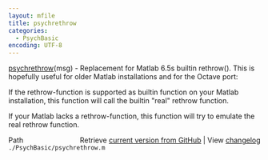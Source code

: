 ```yaml
---
layout: mfile
title: psychrethrow
categories:
  - PsychBasic
encoding: UTF-8
---
```


[psychrethrow](/docs/psychrethrow)\(msg\) - Replacement for Matlab 6.5s builtin rethrow\(\).
This is hopefully useful for older Matlab installations and
for the Octave port:

If the rethrow-function is supported as builtin function on
your Matlab installation, this function will call the builtin
"real" rethrow function.

If your Matlab lacks a rethrow-function, this function
will try to emulate the real rethrow function.


<div class="code_header" style="text-align:right;">
  <span style="float:left;">Path&nbsp;&nbsp;</span> <span class="counter">Retrieve <a href=
  "https://raw.github.com/Psychtoolbox-3/Psychtoolbox-3/beta/./PsychBasic/psychrethrow.m">current version from GitHub</a> | View <a href=
  "https://github.com/Psychtoolbox-3/Psychtoolbox-3/commits/beta/./PsychBasic/psychrethrow.m">changelog</a></span>
</div>
<div class="code">
  <code>./PsychBasic/psychrethrow.m</code>
</div>
